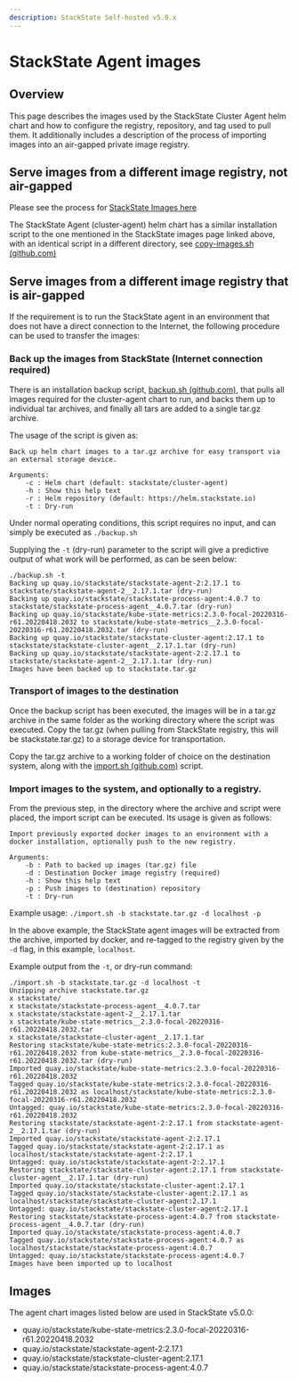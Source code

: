 ```yaml
---
description: StackState Self-hosted v5.0.x
---
```


# StackState Agent images

## Overview

This page describes the images used by the StackState Cluster Agent helm chart and how to configure the registry, repository, and tag used to pull them.  It additionally includes a description of the process of importing images into an air-gapped private image registry.

## Serve images from a different image registry, not air-gapped

Please see the process for [StackState Images here](image_configuration.md)

The StackState Agent (cluster-agent) helm chart has a similar installation script to the one mentioned in the StackState images page linked above, with an identical script in a different directory, see [copy-images.sh (github.com)](https://github.com/StackVista/helm-charts/blob/master/stable/cluster-agent/installation/copy_images.sh)

## Serve images from a different image registry that is air-gapped

If the requirement is to run the StackState agent in an environment that does not have a direct connection to the Internet, the following procedure can be used to transfer the images:

### Back up the images from StackState (Internet connection required)

There is an installation backup script, [backup.sh (github.com)](https://github.com/StackVista/helm-charts/blob/master/stable/cluster-agent/installation/backup.sh), that pulls all images required for the cluster-agent chart to run, and backs them up to individual tar archives, and finally all tars are added to a single tar.gz archive.

The usage of the script is given as:
```text
Back up helm chart images to a tar.gz archive for easy transport via an external storage device.

Arguments:
    -c : Helm chart (default: stackstate/cluster-agent)
    -h : Show this help text
    -r : Helm repository (default: https://helm.stackstate.io)
    -t : Dry-run
```

Under normal operating conditions, this script requires no input, and can simply be executed as ```./backup.sh```

Supplying the `-t` (dry-run) parameter to the script will give a predictive output of what work will be performed, as can be seen below:
```text
./backup.sh -t
Backing up quay.io/stackstate/stackstate-agent-2:2.17.1 to stackstate/stackstate-agent-2__2.17.1.tar (dry-run)
Backing up quay.io/stackstate/stackstate-process-agent:4.0.7 to stackstate/stackstate-process-agent__4.0.7.tar (dry-run)
Backing up quay.io/stackstate/kube-state-metrics:2.3.0-focal-20220316-r61.20220418.2032 to stackstate/kube-state-metrics__2.3.0-focal-20220316-r61.20220418.2032.tar (dry-run)
Backing up quay.io/stackstate/stackstate-cluster-agent:2.17.1 to stackstate/stackstate-cluster-agent__2.17.1.tar (dry-run)
Backing up quay.io/stackstate/stackstate-agent-2:2.17.1 to stackstate/stackstate-agent-2__2.17.1.tar (dry-run)
Images have been backed up to stackstate.tar.gz
```

### Transport of images to the destination

Once the backup script has been executed, the images will be in a tar.gz archive in the same folder as the working directory where the script was executed.
Copy the tar.gz (when pulling from StackState registry, this will be stackstate.tar.gz) to a storage device for transportation.

Copy the tar.gz archive to a working folder of choice on the destination system, along with the [import.sh (github.com)](https://github.com/StackVista/helm-charts/blob/master/stable/cluster-agent/installation/import.sh) script.

### Import images to the system, and optionally to a registry.

From the previous step, in the directory where the archive and script were placed, the import script can be executed. Its usage is given as follows:

```text
Import previously exported docker images to an environment with a docker installation, optionally push to the new registry.

Arguments:
    -b : Path to backed up images (tar.gz) file
    -d : Destination Docker image registry (required)
    -h : Show this help text
    -p : Push images to (destination) repository
    -t : Dry-run
```

Example usage:
`./import.sh -b stackstate.tar.gz -d localhost -p`

In the above example, the StackState agent images will be extracted from the archive, imported by docker, and re-tagged to the registry given by the `-d` flag, in this example, `localhost`.

Example output from the `-t`, or dry-run command:

```text
./import.sh -b stackstate.tar.gz -d localhost -t
Unzipping archive stackstate.tar.gz
x stackstate/
x stackstate/stackstate-process-agent__4.0.7.tar
x stackstate/stackstate-agent-2__2.17.1.tar
x stackstate/kube-state-metrics__2.3.0-focal-20220316-r61.20220418.2032.tar
x stackstate/stackstate-cluster-agent__2.17.1.tar
Restoring stackstate/kube-state-metrics:2.3.0-focal-20220316-r61.20220418.2032 from kube-state-metrics__2.3.0-focal-20220316-r61.20220418.2032.tar (dry-run)
Imported quay.io/stackstate/kube-state-metrics:2.3.0-focal-20220316-r61.20220418.2032
Tagged quay.io/stackstate/kube-state-metrics:2.3.0-focal-20220316-r61.20220418.2032 as localhost/stackstate/kube-state-metrics:2.3.0-focal-20220316-r61.20220418.2032
Untagged: quay.io/stackstate/kube-state-metrics:2.3.0-focal-20220316-r61.20220418.2032
Restoring stackstate/stackstate-agent-2:2.17.1 from stackstate-agent-2__2.17.1.tar (dry-run)
Imported quay.io/stackstate/stackstate-agent-2:2.17.1
Tagged quay.io/stackstate/stackstate-agent-2:2.17.1 as localhost/stackstate/stackstate-agent-2:2.17.1
Untagged: quay.io/stackstate/stackstate-agent-2:2.17.1
Restoring stackstate/stackstate-cluster-agent:2.17.1 from stackstate-cluster-agent__2.17.1.tar (dry-run)
Imported quay.io/stackstate/stackstate-cluster-agent:2.17.1
Tagged quay.io/stackstate/stackstate-cluster-agent:2.17.1 as localhost/stackstate/stackstate-cluster-agent:2.17.1
Untagged: quay.io/stackstate/stackstate-cluster-agent:2.17.1
Restoring stackstate/stackstate-process-agent:4.0.7 from stackstate-process-agent__4.0.7.tar (dry-run)
Imported quay.io/stackstate/stackstate-process-agent:4.0.7
Tagged quay.io/stackstate/stackstate-process-agent:4.0.7 as localhost/stackstate/stackstate-process-agent:4.0.7
Untagged: quay.io/stackstate/stackstate-process-agent:4.0.7
Images have been imported up to localhost
```

## Images

The agent chart images listed below are used in StackState v5.0.0:


* quay.io/stackstate/kube-state-metrics:2.3.0-focal-20220316-r61.20220418.2032
* quay.io/stackstate/stackstate-agent-2:2.17.1
* quay.io/stackstate/stackstate-cluster-agent:2.17.1
* quay.io/stackstate/stackstate-process-agent:4.0.7
